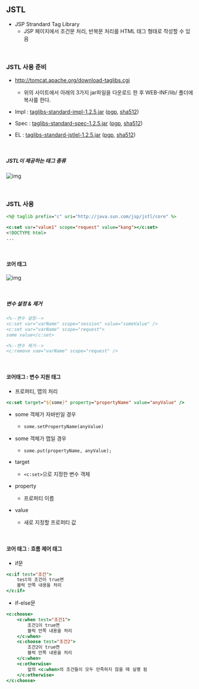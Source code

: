 ## JSTL

- JSP Strandard Tag Library
  - JSP 페이지에서 조건문 처리, 반복문 처리를 HTML 태그 형태로 작성할 수 있음

<br>

### JSTL 사용 준비

- http://tomcat.apache.org/download-taglibs.cgi
  - 위의 사이트에서 아래의 3가지 jar파일을 다운로드 한 후 WEB-INF/lib/ 폴더에 복사를 한다.

- Impl : [taglibs-standard-impl-1.2.5.jar](https://downloads.apache.org/tomcat/taglibs/taglibs-standard-1.2.5/taglibs-standard-impl-1.2.5.jar) ([pgp](https://downloads.apache.org/tomcat/taglibs/taglibs-standard-1.2.5/taglibs-standard-impl-1.2.5.jar.asc), [sha512](https://downloads.apache.org/tomcat/taglibs/taglibs-standard-1.2.5/taglibs-standard-impl-1.2.5.jar.sha512))
- Spec : [taglibs-standard-spec-1.2.5.jar](https://downloads.apache.org/tomcat/taglibs/taglibs-standard-1.2.5/taglibs-standard-spec-1.2.5.jar) ([pgp](https://downloads.apache.org/tomcat/taglibs/taglibs-standard-1.2.5/taglibs-standard-spec-1.2.5.jar.asc), [sha512](https://downloads.apache.org/tomcat/taglibs/taglibs-standard-1.2.5/taglibs-standard-spec-1.2.5.jar.sha512))
- EL : [taglibs-standard-jstlel-1.2.5.jar](https://downloads.apache.org/tomcat/taglibs/taglibs-standard-1.2.5/taglibs-standard-jstlel-1.2.5.jar) ([pgp](https://downloads.apache.org/tomcat/taglibs/taglibs-standard-1.2.5/taglibs-standard-jstlel-1.2.5.jar.asc), [sha512](https://downloads.apache.org/tomcat/taglibs/taglibs-standard-1.2.5/taglibs-standard-jstlel-1.2.5.jar.sha512))

<br>

##### JSTL이 제공하는 태그 종류

![img](https://cphinf.pstatic.net/mooc/20180130_273/1517290494334HrB7S_PNG/2_6_2_jstl___.PNG)

<br>

### JSTL 사용

```jsp
<%@ taglib prefix="c" uri="http://java.sun.com/jsp/jstl/core" %>

<c:set var="value1" scope="request" value="kang"></c:set>
<!DOCTYPE html>
...
```

 <br>

#### 코어 태그

![img](https://cphinf.pstatic.net/mooc/20180130_226/1517290578353rKRbE_PNG/2_6_2_jstl_.PNG)

<br>

##### 변수 설정 & 제거

```jsp
<%--변수 설정-->
<c:set var="varName" scope="session" value="someValue" />
<c:set var="varName" scope="request">
some value</c:set>

<%--변수 제거-->
<c:remove vae="varName" scope="request" />
```

<br>

#### 코어태그 : 변수 지원 태그

- 프로퍼티, 맵의 처리

```jsp
<c:set target="${some}" property="propertyName" value="anyValue" />
```

- some 객체가 자바빈일 경우
  - `some.setPropertyName(anyValue)`
- some 객체가 맵일 경우
  - `some.put(propertyName, anyValue);`

- target
  - `<c:set>`으로 지정한 변수 객체

- property
  - 프로퍼티 이름
- value
  - 새로 지정할 프로퍼티 값

<br>

#### 코어 태그 : 흐름 제어 태그

- if문

```jsp
<c:if test="조건">
	test의 조건이 true면
    블럭 안쪽 내용을 처리
</c:if>
```

- if-else문

```jsp
<c:choose>
    <c:when test="조건1">
        조건1이 true면
        블럭 안쪽 내용을 처리
    </c:when>
    <c:choose test="조건2">
        조건2이 true면
        블럭 안쪽 내용을 처리
    </c:when>
    <c:otherwise>
        앞의 <c:when>의 조건들이 모두 만족하지 않을 때 실행 됨
    </c:otherwise>
</c:choose>    
```

